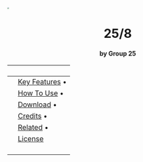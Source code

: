 <img src="C:\Users\acher\Desktop\CS_local\group-25\project\readme_files\readme_logo.png" style="zoom: 25%;" />



<h1 align="center">25/8</h1>

<h4 align="center">by Group 25</h4>

| <p align="center"> |                                            |
| ------------------ | ------------------------------------------ |
|                    | <a href="#key-features">Key Features</a> • |
|                    | <a href="#how-to-use">How To Use</a> •     |
|                    | <a href="#download">Download</a> •         |
|                    | <a href="#credits">Credits</a> •           |
|                    | <a href="#related">Related</a> •           |
|                    | <a href="#license">License</a>             |
|                    | </p>                                       |

